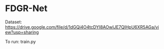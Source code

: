 # FDGR-Net
Dataset: https://drive.google.com/file/d/1dGQi4O4tcDYI8AOwIJE7QIHpU6XR5AGa/view?usp=sharing

To run: train.py
